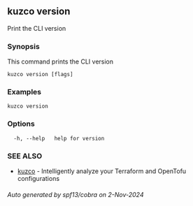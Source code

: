 ## kuzco version

Print the CLI version

### Synopsis

This command prints the CLI version

```
kuzco version [flags]
```

### Examples

```
kuzco version
```

### Options

```
  -h, --help   help for version
```

### SEE ALSO

* [kuzco](kuzco.md)	 - Intelligently analyze your Terraform and OpenTofu configurations

###### Auto generated by spf13/cobra on 2-Nov-2024
